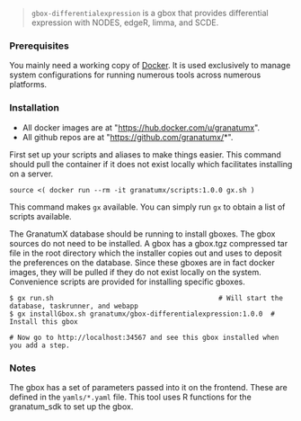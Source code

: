 > `gbox-differentialexpression` is a gbox that provides differential expression with NODES, edgeR, limma, and SCDE.



### Prerequisites

You mainly need a working copy of [Docker](http://docker.com). It is used
exclusively to manage system configurations for running numerous tools
across numerous platforms.

### Installation

* All docker images are at "https://hub.docker.com/u/granatumx".
* All github repos are at "https://github.com/granatumx/*".

First set up your scripts and aliases to make things easier. This command should pull the container if
it does not exist locally which facilitates installing on a server.

```
source <( docker run --rm -it granatumx/scripts:1.0.0 gx.sh )
```

This command makes `gx` available. You can simply run `gx` to obtain a list of scripts available.

The GranatumX database should be running to install gboxes. The gbox sources do not need to be installed.
A gbox has a gbox.tgz compressed tar file in the root directory which the installer copies out and uses
to deposit the preferences on the database. Since these gboxes are in fact docker images, they will be
pulled if they do not exist locally on the system. Convenience scripts are provided for installing specific gboxes.


```
$ gx run.sh                                         # Will start the database, taskrunner, and webapp
$ gx installGbox.sh granatumx/gbox-differentialexpression:1.0.0  # Install this gbox

# Now go to http://localhost:34567 and see this gbox installed when you add a step.
```

### Notes

The gbox has a set of parameters passed into it on the frontend. These are defined in the `yamls/*.yaml` file.
This tool uses R functions for the granatum_sdk to set up the gbox.

